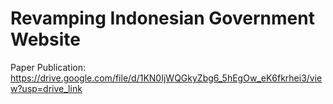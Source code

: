# Revamping Indonesian Government Website

Paper Publication: https://drive.google.com/file/d/1KN0IjWQGkyZbg6_5hEgOw_eK6fkrhei3/view?usp=drive_link
